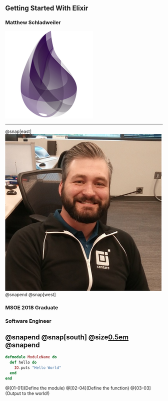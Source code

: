 ## Getting Started With Elixir
### Matthew Schladweiler
![Logo](assets/img/elixir_logo.png)

---
@snap[east]
![ProfilePic](assets/img/me.jpg)
@snapend
@snap[west]
### MSOE 2018 Graduate
### Software Engineer
@snapend
@snap[south]
@size[0.5em]([@BlackbeardMatt](https://github.com/BlackbeardMatt))
@snapend
---
```elixir
defmodule ModuleName do
  def hello do
    IO.puts "Hello World"
  end
end
```
@[01-01](Define the module)
@[02-04](Define the function)
@[03-03](Output to the world!)
